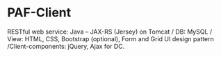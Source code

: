 # PAF-Client
RESTful web service: Java – JAX-RS (Jersey) on Tomcat / DB: MySQL / View: HTML, CSS, Bootstrap (optional), Form and Grid UI design pattern /Client-components: jQuery, Ajax for DC. 
